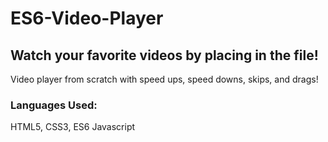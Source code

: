 # ES6-Video-Player

## Watch your favorite videos by placing in the file!

Video player from scratch with speed ups, speed downs, skips, and drags!

### Languages Used:
HTML5, CSS3, ES6 Javascript
